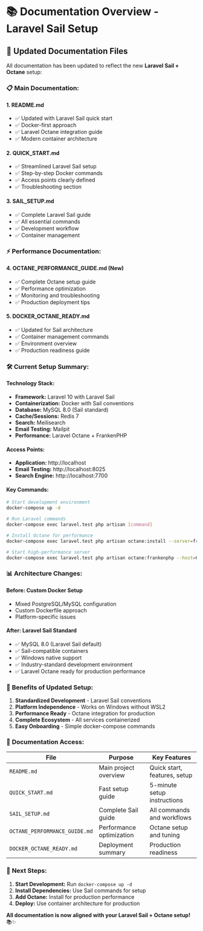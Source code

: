 # 📚 Documentation Overview - Laravel Sail Setup

## 🔄 **Updated Documentation Files**

All documentation has been updated to reflect the new **Laravel Sail + Octane** setup:

### 📋 **Main Documentation:**

#### **1. README.md**
- ✅ Updated with Laravel Sail quick start
- ✅ Docker-first approach
- ✅ Laravel Octane integration guide
- ✅ Modern container architecture

#### **2. QUICK_START.md**
- ✅ Streamlined Laravel Sail setup
- ✅ Step-by-step Docker commands
- ✅ Access points clearly defined
- ✅ Troubleshooting section

#### **3. SAIL_SETUP.md**
- ✅ Complete Laravel Sail guide
- ✅ All essential commands
- ✅ Development workflow
- ✅ Container management

### ⚡ **Performance Documentation:**

#### **4. OCTANE_PERFORMANCE_GUIDE.md** (New)
- ✅ Complete Octane setup guide
- ✅ Performance optimization
- ✅ Monitoring and troubleshooting
- ✅ Production deployment tips

#### **5. DOCKER_OCTANE_READY.md**
- ✅ Updated for Sail architecture
- ✅ Container management commands
- ✅ Environment overview
- ✅ Production readiness guide

### 🛠 **Current Setup Summary:**

#### **Technology Stack:**
- **Framework:** Laravel 10 with Laravel Sail
- **Containerization:** Docker with Sail conventions
- **Database:** MySQL 8.0 (Sail standard)
- **Cache/Sessions:** Redis 7
- **Search:** Meilisearch
- **Email Testing:** Mailpit
- **Performance:** Laravel Octane + FrankenPHP

#### **Access Points:**
- **Application:** http://localhost
- **Email Testing:** http://localhost:8025
- **Search Engine:** http://localhost:7700

#### **Key Commands:**
```bash
# Start development environment
docker-compose up -d

# Run Laravel commands
docker-compose exec laravel.test php artisan [command]

# Install Octane for performance
docker-compose exec laravel.test php artisan octane:install --server=frankenphp

# Start high-performance server
docker-compose exec laravel.test php artisan octane:frankenphp --host=0.0.0.0 --port=80
```

### 📊 **Architecture Changes:**

#### **Before:** Custom Docker Setup
- Mixed PostgreSQL/MySQL configuration
- Custom Dockerfile approach
- Platform-specific issues

#### **After:** Laravel Sail Standard
- ✅ MySQL 8.0 (Laravel Sail default)
- ✅ Sail-compatible containers
- ✅ Windows native support
- ✅ Industry-standard development environment
- ✅ Laravel Octane ready for production performance

### 🎯 **Benefits of Updated Setup:**
1. **Standardized Development** - Laravel Sail conventions
2. **Platform Independence** - Works on Windows without WSL2
3. **Performance Ready** - Octane integration for production
4. **Complete Ecosystem** - All services containerized
5. **Easy Onboarding** - Simple docker-compose commands

### 📖 **Documentation Access:**

| File | Purpose | Key Features |
|------|---------|--------------|
| `README.md` | Main project overview | Quick start, features, setup |
| `QUICK_START.md` | Fast setup guide | 5-minute setup instructions |
| `SAIL_SETUP.md` | Complete Sail guide | All commands and workflows |
| `OCTANE_PERFORMANCE_GUIDE.md` | Performance optimization | Octane setup and tuning |
| `DOCKER_OCTANE_READY.md` | Deployment summary | Production readiness |

### 🚀 **Next Steps:**

1. **Start Development:** Run `docker-compose up -d`
2. **Install Dependencies:** Use Sail commands for setup
3. **Add Octane:** Install for production performance
4. **Deploy:** Use container architecture for production

**All documentation is now aligned with your Laravel Sail + Octane setup!** 📚✨